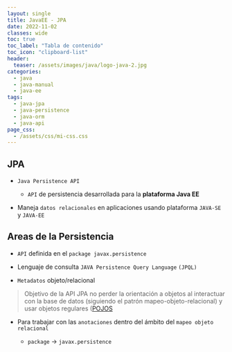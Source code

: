```yaml
---
layout: single
title: JavaEE - JPA
date: 2022-11-02
classes: wide
toc: true
toc_label: "Tabla de contenido"
toc_icon: "clipboard-list"
header:
  teaser: /assets/images/java/logo-java-2.jpg
categories:
  - java
  - java-manual
  - java-ee
tags:
  - java-jpa
  - java-persistence
  - java-orm
  - java-api
page_css:
  - /assets/css/mi-css.css
---
```


## JPA

* ``Java Persistence API``

  * ``API`` de persistencia desarrollada para la **plataforma Java EE**

* Maneja ``datos relacionales`` en aplicaciones usando plataforma ``JAVA-SE`` y ``JAVA-EE``

## Areas de la Persistencia

* ``API`` definida en el ``package javax.persistence``

* Lenguaje de consulta ``JAVA Persistence Query Language`` ``(JPQL)``

* ``Metadatos`` objeto/relacional

> Objetivo de la API JPA no perder la orientación a objetos al interactuar con la base de datos (siguiendo el patrón mapeo-objeto-relacional) y usar objetos regulares ([POJOS](https://rvsweb.github.io/rvs.github.io/java/java-manual/java-ee/java-pojo/)

* Para trabajar con las ``anotaciones`` dentro del ámbito del ``mapeo objeto relacional``
  
  * ``package`` → ``javax.persistence``
